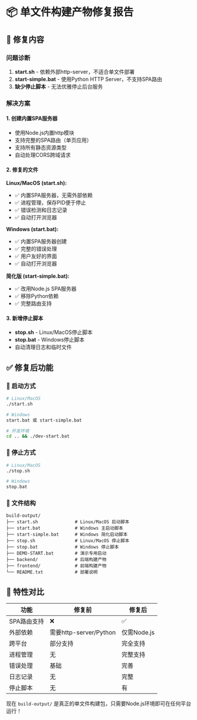 # 📦 单文件构建产物修复报告

## 🔧 修复内容

### 问题诊断
1. **start.sh** - 依赖外部http-server，不适合单文件部署
2. **start-simple.bat** - 使用Python HTTP Server，不支持SPA路由
3. **缺少停止脚本** - 无法优雅停止后台服务

### 解决方案

#### 1. 创建内置SPA服务器
- 使用Node.js内置http模块
- 支持完整的SPA路由（单页应用）
- 支持所有静态资源类型
- 自动处理CORS跨域请求

#### 2. 修复的文件

**Linux/MacOS (start.sh):**
- ✅ 内置SPA服务器，无需外部依赖
- ✅ 进程管理，保存PID便于停止
- ✅ 错误检测和日志记录
- ✅ 自动打开浏览器

**Windows (start.bat):**
- ✅ 内置SPA服务器创建
- ✅ 完整的错误处理
- ✅ 用户友好的界面
- ✅ 自动打开浏览器

**简化版 (start-simple.bat):**
- ✅ 改用Node.js SPA服务器
- ✅ 移除Python依赖
- ✅ 完整路由支持

#### 3. 新增停止脚本
- **stop.sh** - Linux/MacOS停止脚本
- **stop.bat** - Windows停止脚本
- 自动清理日志和临时文件

## ✅ 修复后功能

### 🚀 启动方式
```bash
# Linux/MacOS
./start.sh

# Windows
start.bat 或 start-simple.bat

# 开发环境
cd .. && ./dev-start.bat
```

### 🛑 停止方式
```bash
# Linux/MacOS  
./stop.sh

# Windows
stop.bat
```

### 📁 文件结构
```
build-output/
├── start.sh              # Linux/MacOS 启动脚本
├── start.bat             # Windows 主启动脚本  
├── start-simple.bat      # Windows 简化启动脚本
├── stop.sh               # Linux/MacOS 停止脚本
├── stop.bat              # Windows 停止脚本
├── DEMO-START.bat        # 演示专用启动
├── backend/              # 后端构建产物
├── frontend/             # 前端构建产物
└── README.txt            # 部署说明
```

## 🎯 特性对比

| 功能 | 修复前 | 修复后 |
|------|--------|--------|
| SPA路由支持 | ❌ | ✅ |
| 外部依赖 | 需要http-server/Python | 仅需Node.js |
| 跨平台 | 部分支持 | 完全支持 |
| 进程管理 | 无 | 完整支持 |
| 错误处理 | 基础 | 完善 |
| 日志记录 | 无 | 完整 |
| 停止脚本 | 无 | 有 |

现在 `build-output/` 是真正的单文件构建包，只需要Node.js环境即可在任何平台运行！
